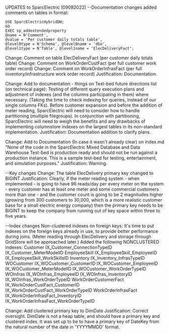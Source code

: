UPDATES to SparcElectric (09082022)
--Documentation changes
added comments on tables in format:
```
USE SparcElectricHybridDW;
GO
EXEC sp_addextendedproperty
@name = N'Comment',
@value = 'Per customer daily totals table',
@level0type = N'Schema', @level0name = 'dbo',
@level1type = N'Table', @level1name = 'ElecDeliveryFact';
```
Change: Comment on table ElecDeliveryFact (per customer daily totals table)
Change: Comment on WorkOrderCustFact (per full customer work order record)
Change: Comment on WorkOrderInfrasFact (per full inventory/infrastructure work order record)
Justification: Documentation.

Change: Add to documentation - things on Test-bed future directions list (on technical page):
Testing of different query execution plans and adjustment of indexes (and the columns participating in them) where necessary. (Taking the time to check indexing for queries, instead of our single columns FKs).
Before customer expansion and before the addition of meter reading, SparcElectric will need to consider how to handle partitioning (multiple filegroups).
In conjunction with partitioning, SparcElectric will need to weigh the benefits and any drawbacks of implementing columnstore indexes on the largest tables in its non-standard implementation.
Justification: Documentation addition to clarify plans.

Change: Add to Documentation (In case it wasn't already clear) on index.md
"None of the code in the SparcElectric Mixed Database and Data Warehouse Test-bed is production ready and should not be run against a production instance. This is a sample test-bed for testing, entertainment, and simulation purposes." 
Justification: Warning.

--Key changes
Change: The table ElecDelivery primary key changed to BIGINT
Justification: Clearly, if the meter reading system - when implemented - is going to have 96 reads/day per every meter on the system -  every customer has at least one meter and some commercial customers more than one - and the customer count is going to be 2 magnitudes higher (growing from 300 customers to 30,000, which is a more realistic customer base for a small electric energy company) then the primary key needs to be BIGINT to keep the company from running out of key space within three to five years.

--Index changes
Non-clustered indexes on foreign keys:
It's time to put indexes on the foreign keys already in use, to provide better performance during joins. (Meter reading through ElecDelivery and storage through GridStore will be approached later.)
Added the following NONCLUSTERED indexes:
Customer
	IX_Customer_ConnectionTypeID
	IX_Customer_MeterModelID
EmployeeSkill
	IX_EmployeeSkill_EmployeeID
	IX_EmployeeSkill_WorkSkillsID
Inventory
	IX_Inventory_InfrasTypeID
WOCustomer
	IX_WOCustomer_CustomerID
	IX_WOCustomer_EmployeeID
	IX_WOCustomer_MeterModelID
	IX_WOCustomer_WorkOrderTypeID
WOInfras
	IX_WOInfras_EmployeeID
	IX_WOInfras_InventoryID
	IX_WOInfras_WorkOrderTypeID
WorkOrderCustomerFact
	IX_WorkOrderCustFact_CustomerID
	IX_WorkOrderCustFact_WorkOrderTypeID
WorkOrderInfrasFact
	IX_WorkOrderInfrasFact_InventoryID
	IX_WorkOrderInfrasFact_WorkOrderTypeID

Change: Add clustered primary key to DimDate
Justification: Correct oversight. DimDate is not a heap table, and should have a primary key and clustered index. It was set up to be to have a primary key of DateKey from the natural number of the date in 'YYYYMMDD' format.


